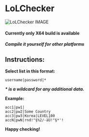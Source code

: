 LoLChecker
==========


![LoLChecker IMAGE](http://abload.de/img/unbenannt22rg7.png "LoLChecker")


#### Currently only X64 build is available ####
##### Compile it yourself for other platforms #####


## Instructions:

__Select list in this format:__

    username|password|*

___* is a wildcard for any additional data.___

__Example:__

    acc1|pw1|
    acc2|pw2|Some Country
    acc3|pw3|Korea|LEVEL100
    accN|pwN|rnd!"§%2/-äÜ!"§*'!

__Happy checking!__



